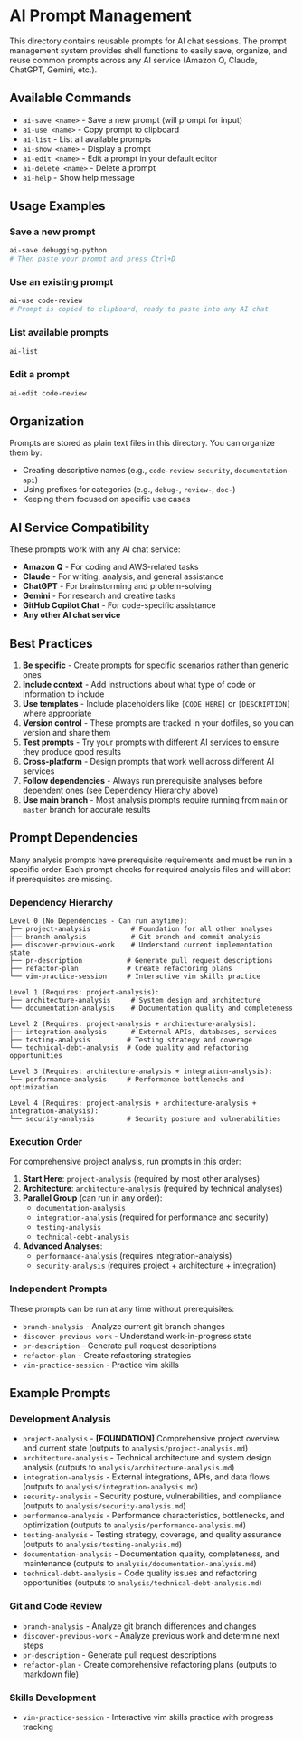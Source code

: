 # AI Prompt Management

This directory contains reusable prompts for AI chat sessions. The prompt management system
provides shell functions to easily save, organize, and reuse common prompts across any AI
service (Amazon Q, Claude, ChatGPT, Gemini, etc.).

## Available Commands

- `ai-save <name>` - Save a new prompt (will prompt for input)
- `ai-use <name>` - Copy prompt to clipboard
- `ai-list` - List all available prompts
- `ai-show <name>` - Display a prompt
- `ai-edit <name>` - Edit a prompt in your default editor
- `ai-delete <name>` - Delete a prompt
- `ai-help` - Show help message

## Usage Examples

### Save a new prompt

```bash
ai-save debugging-python
# Then paste your prompt and press Ctrl+D
```

### Use an existing prompt

```bash
ai-use code-review
# Prompt is copied to clipboard, ready to paste into any AI chat
```

### List available prompts

```bash
ai-list
```

### Edit a prompt

```bash
ai-edit code-review
```

## Organization

Prompts are stored as plain text files in this directory. You can organize them by:

- Creating descriptive names (e.g., `code-review-security`, `documentation-api`)
- Using prefixes for categories (e.g., `debug-`, `review-`, `doc-`)
- Keeping them focused on specific use cases

## AI Service Compatibility

These prompts work with any AI chat service:

- **Amazon Q** - For coding and AWS-related tasks
- **Claude** - For writing, analysis, and general assistance
- **ChatGPT** - For brainstorming and problem-solving
- **Gemini** - For research and creative tasks
- **GitHub Copilot Chat** - For code-specific assistance
- **Any other AI chat service**

## Best Practices

1. **Be specific** - Create prompts for specific scenarios rather than generic ones
2. **Include context** - Add instructions about what type of code or information to include
3. **Use templates** - Include placeholders like `[CODE HERE]` or `[DESCRIPTION]` where appropriate
4. **Version control** - These prompts are tracked in your dotfiles, so you can version and share them
5. **Test prompts** - Try your prompts with different AI services to ensure they produce good results
6. **Cross-platform** - Design prompts that work well across different AI services
7. **Follow dependencies** - Always run prerequisite analyses before dependent ones
   (see Dependency Hierarchy above)
8. **Use main branch** - Most analysis prompts require running from `main` or `master`
   branch for accurate results

## Prompt Dependencies

Many analysis prompts have prerequisite requirements and must be run in a specific order.
Each prompt checks for required analysis files and will abort if prerequisites are missing.

### Dependency Hierarchy

```text
Level 0 (No Dependencies - Can run anytime):
├── project-analysis          # Foundation for all other analyses
├── branch-analysis           # Git branch and commit analysis
├── discover-previous-work    # Understand current implementation state
├── pr-description           # Generate pull request descriptions
├── refactor-plan            # Create refactoring plans
└── vim-practice-session     # Interactive vim skills practice

Level 1 (Requires: project-analysis):
├── architecture-analysis     # System design and architecture
└── documentation-analysis    # Documentation quality and completeness

Level 2 (Requires: project-analysis + architecture-analysis):
├── integration-analysis      # External APIs, databases, services
├── testing-analysis         # Testing strategy and coverage
└── technical-debt-analysis  # Code quality and refactoring opportunities

Level 3 (Requires: architecture-analysis + integration-analysis):
└── performance-analysis     # Performance bottlenecks and optimization

Level 4 (Requires: project-analysis + architecture-analysis + integration-analysis):
└── security-analysis        # Security posture and vulnerabilities
```

### Execution Order

For comprehensive project analysis, run prompts in this order:

1. **Start Here**: `project-analysis` (required by most other analyses)
2. **Architecture**: `architecture-analysis` (required by technical analyses)
3. **Parallel Group** (can run in any order):
   - `documentation-analysis`
   - `integration-analysis` (required for performance and security)
   - `testing-analysis`
   - `technical-debt-analysis`
4. **Advanced Analyses**:
   - `performance-analysis` (requires integration-analysis)
   - `security-analysis` (requires project + architecture + integration)

### Independent Prompts

These prompts can be run at any time without prerequisites:

- `branch-analysis` - Analyze current git branch changes
- `discover-previous-work` - Understand work-in-progress state
- `pr-description` - Generate pull request descriptions
- `refactor-plan` - Create refactoring strategies
- `vim-practice-session` - Practice vim skills

## Example Prompts

### Development Analysis

- `project-analysis` - **[FOUNDATION]** Comprehensive project overview and current state
  (outputs to `analysis/project-analysis.md`)
- `architecture-analysis` - Technical architecture and system design analysis (outputs to `analysis/architecture-analysis.md`)
- `integration-analysis` - External integrations, APIs, and data flows (outputs to `analysis/integration-analysis.md`)
- `security-analysis` - Security posture, vulnerabilities, and compliance (outputs to `analysis/security-analysis.md`)
- `performance-analysis` - Performance characteristics, bottlenecks, and optimization (outputs to `analysis/performance-analysis.md`)
- `testing-analysis` - Testing strategy, coverage, and quality assurance (outputs to `analysis/testing-analysis.md`)
- `documentation-analysis` - Documentation quality, completeness, and maintenance (outputs to `analysis/documentation-analysis.md`)
- `technical-debt-analysis` - Code quality issues and refactoring opportunities (outputs to `analysis/technical-debt-analysis.md`)

### Git and Code Review

- `branch-analysis` - Analyze git branch differences and changes
- `discover-previous-work` - Analyze previous work and determine next steps
- `pr-description` - Generate pull request descriptions
- `refactor-plan` - Create comprehensive refactoring plans (outputs to markdown file)

### Skills Development

- `vim-practice-session` - Interactive vim skills practice with progress tracking
